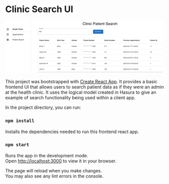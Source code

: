 # Clinic Search UI
![app screenshot](public/app_screenshot.png)

This project was bootstrapped with [Create React App](https://github.com/facebook/create-react-app). It provides a basic frontend UI that allows users to search patient data as if they were an admin at the health clinic. It uses the logical model created in Hasura to give an example of search functionality being used within a client app.

In the project directory, you can run:

### `npm install`

Installs the dependencies needed to run this frontend react app.

### `npm start`

Runs the app in the development mode. \
Open [http://localhost:3000](http://localhost:3000) to view it in your browser.

The page will reload when you make changes.\
You may also see any lint errors in the console.
